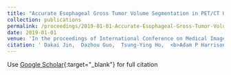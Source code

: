 ```yaml
---
title: "Accurate Esophageal Gross Tumor Volume Segmentation in PET/CT Using Two-Stream Chained 3D Deep Network Fusion"
collection: publications
permalink: /proceedings/2019-01-01-Accurate-Esophageal-Gross-Tumor-Volume-Segmentation-in-PETCT-Using-Two-Stream-Chained-3D-Deep-Network-Fusion
date: 2019-01-01
venue: 'In the proceedings of International Conference on Medical Image Computing and Computer-Assisted Intervention'
citation: ' Dakai Jin,  Dazhou Guo,  Tsung-Ying Ho,  <b>Adam P Harrison<b>,  Jing Xiao,  Chen-kan Tseng,  Le Lu, &quot;Accurate Esophageal Gross Tumor Volume Segmentation in PET/CT Using Two-Stream Chained 3D Deep Network Fusion.&quot; In the proceedings of International Conference on Medical Image Computing and Computer-Assisted Intervention, 2019.'
---
```

Use [Google Scholar](https://scholar.google.com/scholar?q=Accurate+Esophageal+Gross+Tumor+Volume+Segmentation+in+PET/CT+Using+Two+Stream+Chained+3D+Deep+Network+Fusion){:target="_blank"} for full citation
